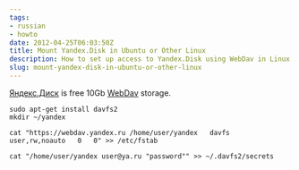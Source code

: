 ```yaml
---
tags:
- russian
- howto
date: 2012-04-25T06:03:50Z
title: Mount Yandex.Disk in Ubuntu or Other Linux
description: How to set up access to Yandex.Disk using WebDav in Linux
slug: mount-yandex-disk-in-ubuntu-or-other-linux
---
```


[Яндекс.Диск](https://disk.yandex.ru/invite/?hash=9GMQ37ZU "Яндекс.Диск") is free 10Gb [WebDav](https://yandex.ru/dev/disk/webdav/ "Доступ к Диску через WebDAV — Яндекс.Помощь. Диск") storage.

    sudo apt-get install davfs2
    mkdir ~/yandex

    cat "https://webdav.yandex.ru /home/user/yandex   davfs   user,rw,noauto   0   0" >> /etc/fstab

    cat "/home/user/yandex user@ya.ru "password"" >> ~/.davfs2/secrets

<!--more-->
